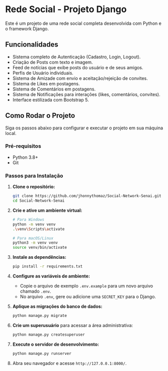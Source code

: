 # Rede Social - Projeto Django

Este é um projeto de uma rede social completa desenvolvida com Python e o framework Django.

## Funcionalidades

*   Sistema completo de Autenticação (Cadastro, Login, Logout).
*   Criação de Posts com texto e imagem.
*   Feed de notícias que exibe posts do usuário e de seus amigos.
*   Perfis de Usuário individuais.
*   Sistema de Amizade com envio e aceitação/rejeição de convites.
*   Sistema de Likes em postagens.
*   Sistema de Comentários em postagens.
*   Sistema de Notificações para interações (likes, comentários, convites).
*   Interface estilizada com Bootstrap 5.

## Como Rodar o Projeto

Siga os passos abaixo para configurar e executar o projeto em sua máquina local.

### Pré-requisitos

*   Python 3.8+
*   Git

### Passos para Instalação

1.  **Clone o repositório:**
    ```bash
    git clone https://github.com/jhonnythomaz/Social-Network-Senai.git
    cd Social-Network-Senai
    ```

2.  **Crie e ative um ambiente virtual:**
    ```bash
    # Para Windows
    python -m venv venv
    .\venv\Scripts\activate

    # Para macOS/Linux
    python3 -m venv venv
    source venv/bin/activate
    ```

3.  **Instale as dependências:**
    ```bash
    pip install -r requirements.txt
    ```

4.  **Configure as variáveis de ambiente:**
    *   Copie o arquivo de exemplo `.env.example` para um novo arquivo chamado `.env`.
    *   No arquivo `.env`, gere ou adicione uma `SECRET_KEY` para o Django.

5.  **Aplique as migrações do banco de dados:**
    ```bash
    python manage.py migrate
    ```

6.  **Crie um superusuário** para acessar a área administrativa:
    ```bash
    python manage.py createsuperuser
    ```

7.  **Execute o servidor de desenvolvimento:**
    ```bash
    python manage.py runserver
    ```

8.  Abra seu navegador e acesse `http://127.0.0.1:8000/`.